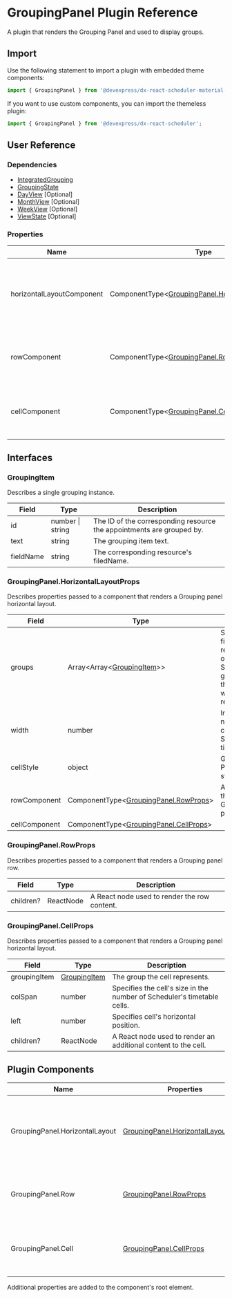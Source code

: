 # GroupingPanel Plugin Reference

A plugin that renders the Grouping Panel and used to display groups.

## Import

Use the following statement to import a plugin with embedded theme components:

```js
import { GroupingPanel } from '@devexpress/dx-react-scheduler-material-ui';
```

If you want to use custom components, you can import the themeless plugin:

```js
import { GroupingPanel } from '@devexpress/dx-react-scheduler';
```

## User Reference

### Dependencies

- [IntegratedGrouping](integrated-grouping.md)
- [GroupingState](grouping-state.md)
- [DayView](day-view.md) [Optional]
- [MonthView](month-view.md) [Optional]
- [WeekView](week-view.md) [Optional]
- [ViewState](view-state.md) [Optional]

### Properties

Name | Type | Default | Description
-----|------|---------|------------
horizontalLayoutComponent | ComponentType&lt;[GroupingPanel.HorizontalLayoutProps](#groupingpanelhorizontallayoutprops)&gt; | | A component that renders a Grouping panel horizontal layout.
rowComponent | ComponentType&lt;[GroupingPanel.RowProps](#groupingpanelrowprops)&gt; | | A component that renders a Grouping panel row.
cellComponent | ComponentType&lt;[GroupingPanel.CellProps](#groupingpanelcellprops)&gt; | | A component that renders a Grouping panel cell.

## Interfaces

### GroupingItem

Describes a single grouping instance.

Field | Type | Description
------|------|------------
id | number &#124; string | The ID of the corresponding resource the appointments are grouped by.
text | string | The grouping item text.
fieldName | string | The corresponding resource's filedName.

### GroupingPanel.HorizontalLayoutProps

Describes properties passed to a component that renders a Grouping panel horizontal layout.

Field | Type | Description
------|------|------------
groups | Array&lt;Array&lt;[GroupingItem](#groupingitem)&gt;&gt; | Specifies the final representation of Scheduler's groups and the order they will be rendered in.
width | number | Indicates the number of cells in the Scheduler's timetable.
cellStyle | object | Grouping Panel cell's style.
rowComponent | ComponentType&lt;[GroupingPanel.RowProps](#groupingpanelrowprops)&gt; |  A component that renders a Grouping panel row.
cellComponent | ComponentType&lt;[GroupingPanel.CellProps](#groupingpanelcellprops)&gt; | | A component that renders a Grouping panel cell.

### GroupingPanel.RowProps

Describes properties passed to a component that renders a Grouping panel row.

Field | Type | Description
------|------|------------
children? | ReactNode | A React node used to render the row content.

### GroupingPanel.CellProps

Describes properties passed to a component that renders a Grouping panel horizontal layout.

Field | Type | Description
------|------|------------
groupingItem | [GroupingItem](#groupingitem) | The group the cell represents.
colSpan | number | Specifies the cell's size in the number of Scheduler's timetable cells.
left | number | Specifies cell's horizontal position.
children? | ReactNode | A React node used to render an additional content to the cell.

## Plugin Components

Name | Properties | Description
-----|------------|------------
GroupingPanel.HorizontalLayout | [GroupingPanel.HorizontalLayoutProps](#groupingpanelhorizontallayoutprops) | A component that renders a Grouping panel horizontal layout.
GroupingPanel.Row | [GroupingPanel.RowProps](#groupingpanelrowprops) | A component that renders a Grouping panel row.
GroupingPanel.Cell | [GroupingPanel.CellProps](#groupingpanelcellprops) | A component that renders a Grouping panel cell.

Additional properties are added to the component's root element.
